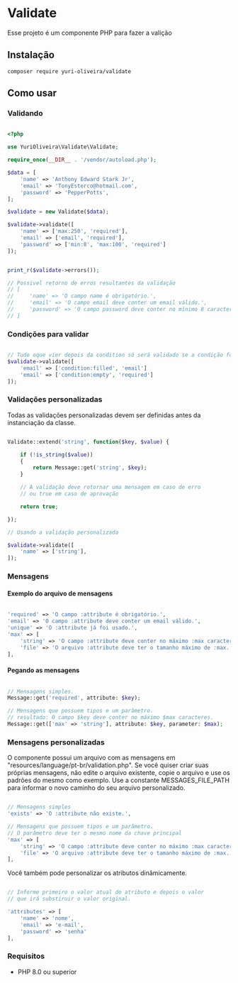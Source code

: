# Validate

Esse projeto é um componente PHP para fazer a valição

## Instalação

```shell
composer require yuri-oliveira/validate
```

## Como usar

### Validando

```php

<?php

use YuriOliveira\Validate\Validate;

require_once(__DIR__ . '/vendor/autoload.php');

$data = [
    'name' => 'Anthony Edward Stark Jr',
    'email' => 'TonyEsterco@hotmail.com',
    'password' => 'PepperPotts',
];

$validate = new Validate($data);

$validate->validate([
    'name' => ['max:250', 'required'],
    'email' => ['email', 'required'],
    'password' => ['min:8', 'max:100', 'required']
]);


print_r($validate->errors());

// Possivel retorno de erros resultantes da validação
// [
//     'name' => 'O campo name é obrigatório.',
//     'email' => 'O campo email deve conter um email válido.',
//     'password' => 'O campo password deve conter no mínimo 8 caracteres.'
// ]

```

### Condições para validar

```php

// Tudo oque vier depois da condition só será validado se a condição for atendida
$validate->validate([
    'email' => ['condition:filled', 'email']
    'email' => ['condition:empty', 'required']
]);

```

### Validações personalizadas

Todas as validações personalizadas devem ser definidas antes da instanciação da classe.

```php

Validate::extend('string', function($key, $value) {

    if (!is_string($value))
    {
        return Message::get('string', $key);
    }

    // A validação deve rotornar uma mensagem em caso de erro
    // ou true em caso de aprovação

    return true;

});

// Usando a validação personalizada

$validate->validate([
    'name' => ['string'],
]);

```

### Mensagens

#### Exemplo do arquivo de mensagens

```php

'required' => 'O campo :attribute é obrigatório.',
'email' => 'O campo :attribute deve conter um email válido.',
'unique' => 'O :attribute já foi usado.',
'max' => [
    'string' => 'O campo :attribute deve conter no máximo :max caracteres.',
    'file' => 'O arquivo :attribute deve ter o tamanho máximo de :max.'
],

```

#### Pegando as mensagens

```php

// Mensagens simples.
Message::get('required', attribute: $key);

// Mensagens que possuem tipos e um parâmetro.
// resultado: O campo $key deve conter no máximo $max caracteres.
Message::get(['max' => 'string'], attribute: $key, parameter: $max);

```

### Mensagens personalizadas

O componente possui um arquivo com as mensagens em "resources/language/pt-br/validation.php". Se você quiser criar suas próprias mensagens, não edite o arquivo existente, copie o arquivo e use os padrões do mesmo como exemplo. Use a constante MESSAGES_FILE_PATH para informar o novo caminho do seu arquivo personalizado.

```php

// Mensagens simples
'exists' => 'O :attribute não existe.',

// Mensagens que possuem tipos e um parâmetro.
// O parâmetro deve ter o mesmo nome da chave principal
'max' => [
    'string' => 'O campo :attribute deve conter no máximo :max caracteres.',
    'file' => 'O arquivo :attribute deve ter o tamanho máximo de :max.'
],

```

Você também pode personalizar os atributos dinâmicamente.

```php

// Informe primeiro o valor atual do atributo e depois o valor
// que irá substiruir o valor original.

'attributes' => [
    'name' => 'nome',
    'email' => 'e-mail',
    'password' => 'senha'
],

```


### Requisitos

- PHP 8.0 ou superior

